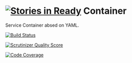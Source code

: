 [![Stories in Ready](https://badge.waffle.io/Opine-Org/Container.png?label=ready&title=Ready)](https://waffle.io/Opine-Org/Container)
Container
=========

Service Container absed on YAML.

[![Build Status](https://travis-ci.org/Opine-Org/Container.svg?branch=master)](https://travis-ci.org/Opine-Org/Container)

[![Scrutinizer Quality Score](https://scrutinizer-ci.com/g/Opine-Org/Container/badges/quality-score.png?s=345960c961c6d6da9788d4238c2f9c2a90a29a84)](https://scrutinizer-ci.com/g/Opine-Org/Container/)

[![Code Coverage](https://scrutinizer-ci.com/g/Opine-Org/Container/badges/coverage.png?s=a8bb5c9fd7b98c7c4debb4d88e1064ee5e48f3c4)](https://scrutinizer-ci.com/g/Opine-Org/Container/)